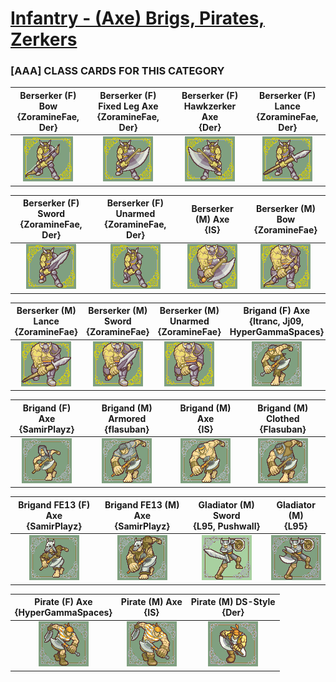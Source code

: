 # [Infantry - (Axe) Brigs, Pirates, Zerkers](../)

### [AAA] CLASS CARDS FOR THIS CATEGORY


|Berserker (F) Bow <br> {ZoramineFae, Der}|Berserker (F) Fixed Leg Axe <br> {ZoramineFae, Der}|Berserker (F) Hawkzerker Axe <br> {Der}|Berserker (F) Lance <br> {ZoramineFae, Der}|
| :---: | :---: | :---: | :---: |
|<img alt="Berserker (F) Bow {ZoramineFae, Der}" src="Berserker (F) Bow {ZoramineFae, Der}.png" />|<img alt="Berserker (F) Fixed Leg Axe {ZoramineFae, Der}" src="Berserker (F) Fixed Leg Axe {ZoramineFae, Der}.png" />|<img alt="Berserker (F) Hawkzerker Axe {Der}" src="Berserker (F) Hawkzerker Axe {Der}.png" />|<img alt="Berserker (F) Lance {ZoramineFae, Der}" src="Berserker (F) Lance {ZoramineFae, Der}.png" />|


|Berserker (F) Sword <br> {ZoramineFae, Der}|Berserker (F) Unarmed <br> {ZoramineFae, Der}|Berserker (M) Axe <br> {IS}|Berserker (M) Bow <br> {ZoramineFae}|
| :---: | :---: | :---: | :---: |
|<img alt="Berserker (F) Sword {ZoramineFae, Der}" src="Berserker (F) Sword {ZoramineFae, Der}.png" />|<img alt="Berserker (F) Unarmed {ZoramineFae, Der}" src="Berserker (F) Unarmed {ZoramineFae, Der}.png" />|<img alt="Berserker (M) Axe {IS}" src="Berserker (M) Axe {IS}.png" />|<img alt="Berserker (M) Bow {ZoramineFae}" src="Berserker (M) Bow {ZoramineFae}.png" />|


|Berserker (M) Lance <br> {ZoramineFae}|Berserker (M) Sword <br> {ZoramineFae}|Berserker (M) Unarmed <br> {ZoramineFae}|Brigand (F) Axe <br> {ltranc, Jj09, HyperGammaSpaces}|
| :---: | :---: | :---: | :---: |
|<img alt="Berserker (M) Lance {ZoramineFae}" src="Berserker (M) Lance {ZoramineFae}.png" />|<img alt="Berserker (M) Sword {ZoramineFae}" src="Berserker (M) Sword {ZoramineFae}.png" />|<img alt="Berserker (M) Unarmed {ZoramineFae}" src="Berserker (M) Unarmed {ZoramineFae}.png" />|<img alt="Brigand (F) Axe {ltranc, Jj09, HyperGammaSpaces}" src="Brigand (F) Axe {ltranc, Jj09, HyperGammaSpaces}.png" />|


|Brigand (F) Axe <br> {SamirPlayz}|Brigand (M) Armored <br> {flasuban}|Brigand (M) Axe <br> {IS}|Brigand (M) Clothed <br> {Flasuban}|
| :---: | :---: | :---: | :---: |
|<img alt="Brigand (F) Axe {SamirPlayz}" src="Brigand (F) Axe {SamirPlayz}.png" />|<img alt="Brigand (M) Armored {flasuban}" src="Brigand (M) Armored {flasuban}.png" />|<img alt="Brigand (M) Axe {IS}" src="Brigand (M) Axe {IS}.png" />|<img alt="Brigand (M) Clothed {Flasuban}" src="Brigand (M) Clothed {Flasuban}.png" />|


|Brigand FE13 (F) Axe <br> {SamirPlayz}|Brigand FE13 (M) Axe <br> {SamirPlayz}|Gladiator (M) Sword <br> {L95, Pushwall}|Gladiator (M) <br> {L95}|
| :---: | :---: | :---: | :---: |
|<img alt="Brigand FE13 (F) Axe {SamirPlayz}" src="Brigand FE13 (F) Axe {SamirPlayz}.png" />|<img alt="Brigand FE13 (M) Axe {SamirPlayz}" src="Brigand FE13 (M) Axe {SamirPlayz}.png" />|<img alt="Gladiator (M) Sword {L95, Pushwall}" src="Gladiator (M) Sword {L95, Pushwall}.png" />|<img alt="Gladiator (M) {L95}" src="Gladiator (M) {L95}.png" />|


|Pirate (F) Axe <br> {HyperGammaSpaces}|Pirate (M) Axe <br> {IS}|Pirate (M) DS-Style <br> {Der}|
| :---: | :---: | :---: |
|<img alt="Pirate (F) Axe {HyperGammaSpaces}" src="Pirate (F) Axe {HyperGammaSpaces}.png" />|<img alt="Pirate (M) Axe {IS}" src="Pirate (M) Axe {IS}.png" />|<img alt="Pirate (M) DS-Style {Der}" src="Pirate (M) DS-Style {Der}.png" />|


